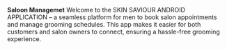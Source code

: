 **Saloon Managemet**
Welcome to the SKIN SAVIOUR ANDROID APPLICATION – a seamless platform for men to book salon appointments and manage grooming schedules. This app makes it easier for both customers and salon owners to connect, ensuring a hassle-free grooming experience.
